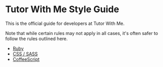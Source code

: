# Tutor With Me Style Guide

This is the official guide for developers at Tutor With Me.

Note that while certain rules may not apply in all cases, it's often safer to follow the rules outlined here.

* [Ruby](./Ruby.md)
* [CSS / SASS](./CSS.md)
* [CoffeeScript](./CoffeeScript.md)